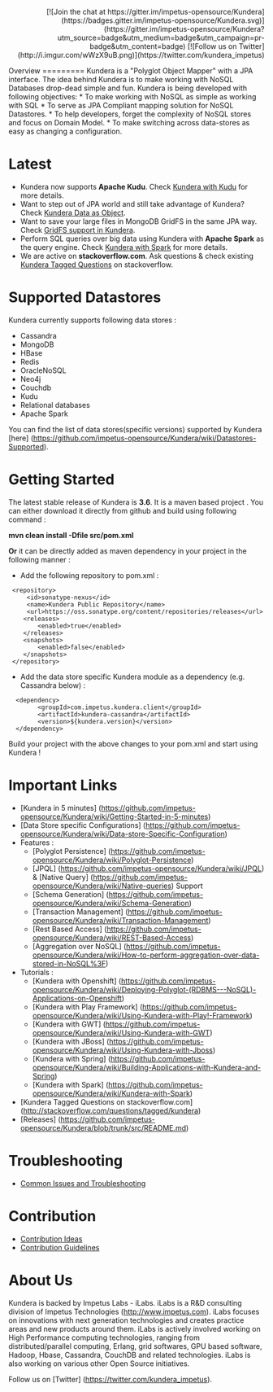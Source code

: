  <p align="right">[![Join the chat at https://gitter.im/impetus-opensource/Kundera](https://badges.gitter.im/impetus-opensource/Kundera.svg)](https://gitter.im/impetus-opensource/Kundera?utm_source=badge&utm_medium=badge&utm_campaign=pr-badge&utm_content=badge) [![Follow us on Twitter](http://i.imgur.com/wWzX9uB.png)](https://twitter.com/kundera_impetus) </p>
 Overview
=========
Kundera is a "Polyglot Object Mapper" with a JPA interface. The idea behind Kundera is to make working with NoSQL Databases drop-dead simple and fun. Kundera is being developed with following objectives:
* To make working with NoSQL as simple as working with SQL
* To serve as JPA Compliant mapping solution for NoSQL Datastores.
*	To help developers, forget the complexity of NoSQL stores and focus on Domain Model.
*	To make switching across data-stores as easy as changing a configuration.

Latest 
======
* Kundera now supports **Apache Kudu**. Check [Kundera with Kudu](https://github.com/impetus-opensource/Kundera/wiki/Kundera-with-Kudu) for more details.
* Want to step out of JPA world and still take advantage of Kundera? Check [Kundera Data as Object](https://github.com/impetus-opensource/Kundera/wiki/Kundera-Data-As-Object).
* Want to save your large files in MongoDB GridFS in the same JPA way. Check [GridFS support in Kundera](https://github.com/impetus-opensource/Kundera/wiki/GridFS-support-with-Kundera-MongoDB).
* Perform SQL queries over big data using Kundera with **Apache Spark** as the query engine. Check [Kundera with Spark](https://github.com/impetus-opensource/Kundera/wiki/Kundera-with-Spark) for more details. 
* We are active on **stackoverflow.com**. Ask questions & check existing [Kundera Tagged Questions](http://stackoverflow.com/questions/tagged/kundera) on stackoverflow. 


Supported Datastores 
=====================
Kundera currently supports following data stores :
*  Cassandra
*  MongoDB
*  HBase
*  Redis
*  OracleNoSQL
*  Neo4j
*  Couchdb
*  Kudu
*  Relational databases
*  Apache Spark
  
You can find the list of data stores(specific versions) supported by Kundera [here] (https://github.com/impetus-opensource/Kundera/wiki/Datastores-Supported).

Getting Started
===============
The latest stable release of Kundera is <b>3.6</b>.
It is a maven based project . You can either download it directly from github and build using following command :

<b>mvn clean install -Dfile src/pom.xml </b>

<b>Or</b> it can be directly added as maven dependency in your project in the following manner :
 
  * Add the following repository to pom.xml :
   
   ```
    <repository>
        <id>sonatype-nexus</id>
        <name>Kundera Public Repository</name>
        <url>https://oss.sonatype.org/content/repositories/releases</url>
       <releases>
           <enabled>true</enabled>
       </releases>
       <snapshots>
           <enabled>false</enabled>
       </snapshots>
    </repository>
   ```
  
  * Add the data store specific Kundera module as a dependency (e.g. Cassandra below) :
  
  ```
    <dependency>
          <groupId>com.impetus.kundera.client</groupId>
          <artifactId>kundera-cassandra</artifactId>
          <version>${kundera.version}</version>
    </dependency>
  ```

Build your project with the above changes to your pom.xml and start using Kundera !



Important Links
===============
* [Kundera in 5 minutes] (https://github.com/impetus-opensource/Kundera/wiki/Getting-Started-in-5-minutes)
* [Data Store specific Configurations] (https://github.com/impetus-opensource/Kundera/wiki/Data-store-Specific-Configuration)
* Features :
   * [Polyglot Persistence] (https://github.com/impetus-opensource/Kundera/wiki/Polyglot-Persistence)
   * [JPQL] (https://github.com/impetus-opensource/Kundera/wiki/JPQL) & [Native Query] (https://github.com/impetus-opensource/Kundera/wiki/Native-queries) Support
   * [Schema Generation] (https://github.com/impetus-opensource/Kundera/wiki/Schema-Generation)
   * [Transaction Management] (https://github.com/impetus-opensource/Kundera/wiki/Transaction-Management)
   * [Rest Based Access] (https://github.com/impetus-opensource/Kundera/wiki/REST-Based-Access)
   * [Aggregation over NoSQL] (https://github.com/impetus-opensource/Kundera/wiki/How-to-perform-aggregation-over-data-stored-in-NoSQL%3F)
* Tutorials :
   * [Kundera with Openshift] (https://github.com/impetus-opensource/Kundera/wiki/Deploying-Polyglot-(RDBMS---NoSQL)-Applications-on-Openshift)
   * [Kundera with Play Framework] (https://github.com/impetus-opensource/Kundera/wiki/Using-Kundera-with-Play!-Framework)
   * [Kundera with GWT] (https://github.com/impetus-opensource/Kundera/wiki/Using-Kundera-with-GWT)
   * [Kundera with JBoss] (https://github.com/impetus-opensource/Kundera/wiki/Using-Kundera-with-Jboss)
   * [Kundera with Spring] (https://github.com/impetus-opensource/Kundera/wiki/Building-Applications-with-Kundera-and-Spring)
   * [Kundera with Spark] (https://github.com/impetus-opensource/Kundera/wiki/Kundera-with-Spark)
* [Kundera Tagged Questions on stackoverflow.com] (http://stackoverflow.com/questions/tagged/kundera)
* [Releases] (https://github.com/impetus-opensource/Kundera/blob/trunk/src/README.md)

Troubleshooting
===============
* [Common Issues and Troubleshooting](https://github.com/impetus-opensource/Kundera/wiki/Common-Issues-and-Troubleshooting)

Contribution
============
* [Contribution Ideas](https://github.com/impetus-opensource/Kundera/wiki/How-to-Contribute#contribution-ideas)
* [Contribution Guidelines](https://github.com/impetus-opensource/Kundera/wiki/How-to-Contribute#contribution-guidelines)

About Us
========
Kundera is backed by Impetus Labs - iLabs. iLabs is a R&D consulting division of Impetus Technologies (http://www.impetus.com). iLabs focuses on innovations with next generation technologies and creates practice areas and new products around them. iLabs is actively involved working on High Performance computing technologies, ranging from distributed/parallel computing, Erlang, grid softwares, GPU based software, Hadoop, Hbase, Cassandra, CouchDB and related technologies. iLabs is also working on various other Open Source initiatives.

Follow us on [Twitter] (https://twitter.com/kundera_impetus).
